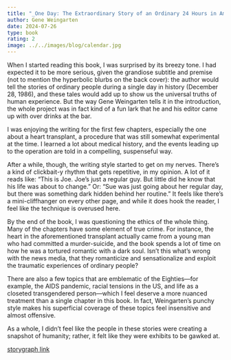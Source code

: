 ```yaml
---
title: "_One Day: The Extraordinary Story of an Ordinary 24 Hours in America_"
author: Gene Weingarten
date: 2024-07-26
type: book
rating: 2
image: ../../images/blog/calendar.jpg
---
```


When I started reading this book, I was surprised by its breezy tone. I had expected it to be more serious, given the grandiose subtitle and premise (not to mention the hyperbolic blurbs on the back cover): the author would tell the stories of ordinary people during a single day in history (December 28, 1986), and these tales would add up to show us the universal truths of human experience. But the way Gene Weingarten tells it in the introduction, the whole project was in fact kind of a fun lark that he and his editor came up with over drinks at the bar.

I was enjoying the writing for the first few chapters, especially the one about a heart transplant, a procedure that was still somewhat experimental at the time. I learned a lot about medical history, and the events leading up to the operation are told in a compelling, suspenseful way.

After a while, though, the writing style started to get on my nerves. There’s a kind of clickbait-y rhythm that gets repetitive, in my opinion. A lot of it reads like: “This is Joe. Joe’s just a regular guy. But little did he know that his life was about to change.” Or: “Sue was just going about her regular day, but there was something dark hidden behind her routine.” It feels like there’s a mini-cliffhanger on every other page, and while it does hook the reader, I feel like the technique is overused here.

By the end of the book, I was questioning the ethics of the whole thing. Many of the chapters have some element of true crime. For instance, the heart in the aforementioned transplant actually came from a young man who had committed a murder-suicide, and the book spends a lot of time on how he was a tortured romantic with a dark soul. Isn’t this what’s wrong with the news media, that they romanticize and sensationalize and exploit the traumatic experiences of ordinary people?

There are also a few topics that are emblematic of the Eighties—for example, the AIDS pandemic, racial tensions in the US, and life as a closeted transgendered person—which I feel deserve a more nuanced treatment than a single chapter in this book. In fact, Weingarten’s punchy style makes his superficial coverage of these topics feel insensitive and almost offensive.

As a whole, I didn’t feel like the people in these stories were creating a snapshot of humanity; rather, it felt like they were exhibits to be gawked at.

[storygraph link](https://app.thestorygraph.com/books/37a9690b-eda1-46d2-9cdd-d53bc19996d1)
